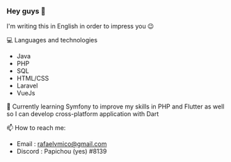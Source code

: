 ### Hey guys 👋

<!--
**rafaelvda/rafaelvda** is a ✨ _special_ ✨ repository because its `README.md` (this file) appears on your GitHub profile.

Here are some ideas to get you started:

- 🔭 I’m currently working on ...
- 🌱 I’m currently learning ...
- 👯 I’m looking to collaborate on ...
- 🤔 I’m looking for help with ...
- 💬 Ask me about ...
- 📫 How to reach me: ...
- 😄 Pronouns: ...
- ⚡ Fun fact: ...
-->

I'm writing this in English in order to impress you 😉

💻 Languages and technologies

- Java
- PHP
- SQL
- HTML/CSS
- Laravel
- VueJs

🌱 Currently learning Symfony to improve my skills in PHP and Flutter as well so I can develop cross-platform application with Dart

📫 How to reach me: 

- Email : rafaelvmico@gmail.com
- Discord : Papichou (yes) #8139
